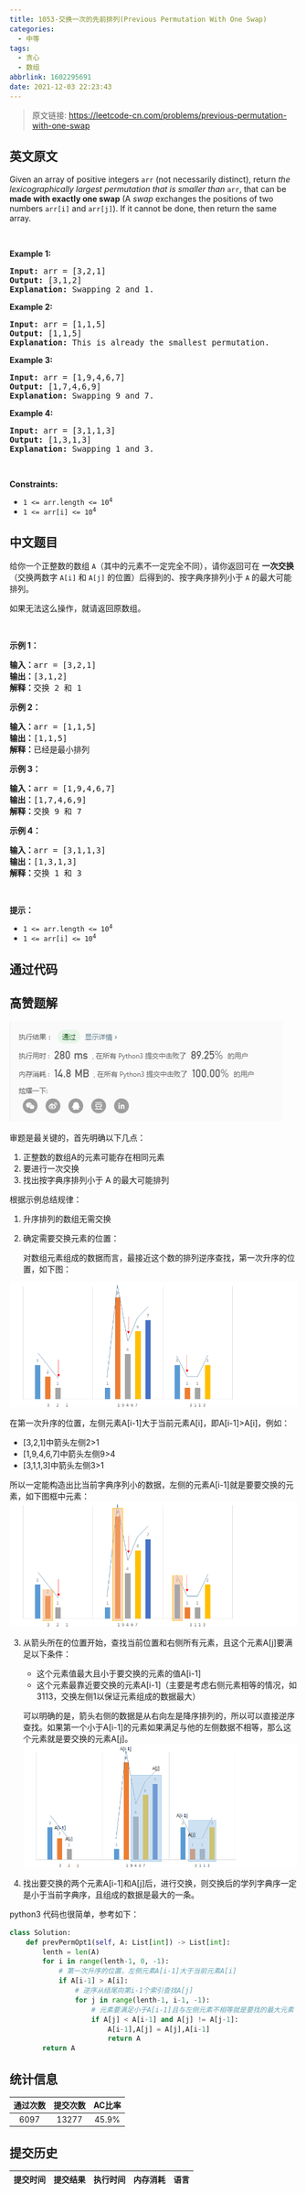 ```yaml
---
title: 1053-交换一次的先前排列(Previous Permutation With One Swap)
categories:
  - 中等
tags:
  - 贪心
  - 数组
abbrlink: 1602295691
date: 2021-12-03 22:23:43
---
```


> 原文链接: https://leetcode-cn.com/problems/previous-permutation-with-one-swap


## 英文原文
<div><p>Given an array of positive integers <code>arr</code> (not necessarily distinct), return <em>the lexicographically largest permutation that is smaller than</em> <code>arr</code>, that can be <strong>made with exactly one swap</strong> (A <em>swap</em> exchanges the positions of two numbers <code>arr[i]</code> and <code>arr[j]</code>). If it cannot be done, then return the same array.</p>

<p>&nbsp;</p>
<p><strong>Example 1:</strong></p>

<pre>
<strong>Input:</strong> arr = [3,2,1]
<strong>Output:</strong> [3,1,2]
<strong>Explanation:</strong> Swapping 2 and 1.
</pre>

<p><strong>Example 2:</strong></p>

<pre>
<strong>Input:</strong> arr = [1,1,5]
<strong>Output:</strong> [1,1,5]
<strong>Explanation:</strong> This is already the smallest permutation.
</pre>

<p><strong>Example 3:</strong></p>

<pre>
<strong>Input:</strong> arr = [1,9,4,6,7]
<strong>Output:</strong> [1,7,4,6,9]
<strong>Explanation:</strong> Swapping 9 and 7.
</pre>

<p><strong>Example 4:</strong></p>

<pre>
<strong>Input:</strong> arr = [3,1,1,3]
<strong>Output:</strong> [1,3,1,3]
<strong>Explanation:</strong> Swapping 1 and 3.
</pre>

<p>&nbsp;</p>
<p><strong>Constraints:</strong></p>

<ul>
	<li><code>1 &lt;= arr.length &lt;= 10<sup>4</sup></code></li>
	<li><code>1 &lt;= arr[i] &lt;= 10<sup>4</sup></code></li>
</ul>
</div>

## 中文题目
<div><p>给你一个正整数的数组 <code>A</code>（其中的元素不一定完全不同），请你返回可在 <strong>一次交换</strong>（交换两数字 <code>A[i]</code> 和 <code>A[j]</code> 的位置）后得到的、按字典序排列小于 <code>A</code> 的最大可能排列。</p>

<p>如果无法这么操作，就请返回原数组。</p>

<p> </p>

<p><strong>示例 1：</strong></p>

<pre>
<strong>输入：</strong>arr = [3,2,1]
<strong>输出：</strong>[3,1,2]
<strong>解释：</strong>交换 2 和 1
</pre>

<p><strong>示例 2：</strong></p>

<pre>
<strong>输入：</strong>arr = [1,1,5]
<strong>输出：</strong>[1,1,5]
<strong>解释：</strong>已经是最小排列
</pre>

<p><strong>示例 3：</strong></p>

<pre>
<strong>输入：</strong>arr = [1,9,4,6,7]
<strong>输出：</strong>[1,7,4,6,9]
<strong>解释：</strong>交换 9 和 7
</pre>

<p><strong>示例 4：</strong></p>

<pre>
<strong>输入：</strong>arr = [3,1,1,3]
<strong>输出：</strong>[1,3,1,3]
<strong>解释：</strong>交换 1 和 3
</pre>

<p> </p>

<p><strong>提示：</strong></p>

<ul>
	<li><code>1 <= arr.length <= 10<sup>4</sup></code></li>
	<li><code>1 <= arr[i] <= 10<sup>4</sup></code></li>
</ul>
</div>

## 通过代码
<RecoDemo>
</RecoDemo>


## 高赞题解

![image.png](../images/previous-permutation-with-one-swap-0.png)

审题是最关键的，首先明确以下几点：

1. 正整数的数组A的元素可能存在相同元素
2. 要进行一次交换
3. 找出按字典序排列小于 A 的最大可能排列

根据示例总结规律：

1. 升序排列的数组无需交换

2. 确定需要交换元素的位置：

   对数组元素组成的数据而言，最接近这个数的排列逆序查找，第一次升序的位置，如下图：

![image.png](../images/previous-permutation-with-one-swap-1.png)


   在第一次升序的位置，左侧元素A[i-1]大于当前元素A[i]，即A[i-1]>A[i]，例如：

   - [3,2,1]中箭头左侧2>1
   - [1,9,4,6,7]中箭头左侧9>4
   - [3,1,1,3]中箭头左侧3>1

   所以一定能构造出比当前字典序列小的数据，左侧的元素A[i-1]就是要要交换的元素，如下图框中元素：
![image.png](../images/previous-permutation-with-one-swap-2.png)


3. 从箭头所在的位置开始，查找当前位置和右侧所有元素，且这个元素A[j]要满足以下条件：

   

   - 这个元素值最大且小于要交换的元素的值A[i-1]
   - 这个元素最靠近要交换的元素A[i-1]（主要是考虑右侧元素相等的情况，如3113，交换左侧1以保证元素组成的数据最大）

   可以明确的是，箭头右侧的数据是从右向左是降序排列的，所以可以直接逆序查找。如果第一个小于A[i-1]的元素如果满足与他的左侧数据不相等，那么这个元素就是要交换的元素A[j]。
![image.png](../images/previous-permutation-with-one-swap-3.png)

4. 找出要交换的两个元素A[i-1]和A[j]后，进行交换，则交换后的学列字典序一定是小于当前字典序，且组成的数据是最大的一条。

python3 代码也很简单，参考如下：

```python
class Solution:
    def prevPermOpt1(self, A: List[int]) -> List[int]:
        lenth = len(A)
        for i in range(lenth-1, 0, -1):
            # 第一次升序的位置，左侧元素A[i-1]大于当前元素A[i]
            if A[i-1] > A[i]:
                # 逆序从结尾向第i-1个索引查找A[j]           
                for j in range(lenth-1, i-1, -1):
                    # 元素要满足小于A[i-1]且与左侧元素不相等就是要找的最大元素
                    if A[j] < A[i-1] and A[j] != A[j-1]:
                        A[i-1],A[j] = A[j],A[i-1]
                        return A
        return A
```



## 统计信息
| 通过次数 | 提交次数 | AC比率 |
| :------: | :------: | :------: |
|    6097    |    13277    |   45.9%   |

## 提交历史
| 提交时间 | 提交结果 | 执行时间 |  内存消耗  | 语言 |
| :------: | :------: | :------: | :--------: | :--------: |

